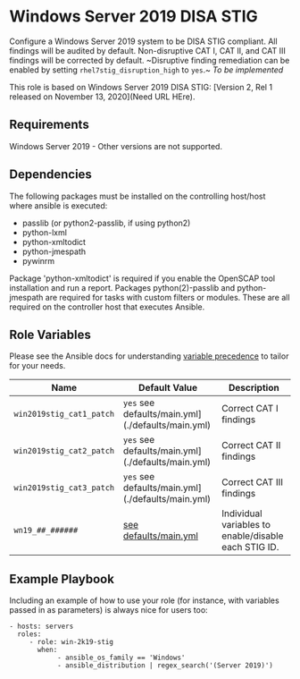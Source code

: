 Windows Server 2019 DISA STIG
=========

Configure a Windows Server 2019 system to be DISA STIG compliant. All findings will be audited by default. Non-disruptive CAT I, CAT II, and CAT III findings will be corrected by default. ~Disruptive finding remediation can be enabled by setting `rhel7stig_disruption_high` to `yes`.~ _To be implemented_

This role is based on Windows Server 2019 DISA STIG: [Version 2, Rel 1 released on November 13, 2020](Need URL HEre).

Requirements
------------

Windows Server 2019 - Other versions are not supported.

Dependencies
------------

The following packages must be installed on the controlling host/host where ansible is executed:

- passlib (or python2-passlib, if using python2)
- python-lxml
- python-xmltodict
- python-jmespath
- pywinrm

Package 'python-xmltodict' is required if you enable the OpenSCAP tool installation and run a report. Packages python(2)-passlib and python-jmespath are required for tasks with custom filters or modules. These are all required on the controller host that executes Ansible.

Role Variables
--------------

Please see the Ansible docs for understanding [variable precedence](https://docs.ansible.com/ansible/latest/user_guide/playbooks_variables.html#variable-precedence-where-should-i-put-a-variable) to tailor for your needs. 

| Name                     | Default Value       | Description                   |
|--------------------------|-----------------------------------------------------|----------------------|
| `win2019stig_cat1_patch` | `yes` see defaults/main.yml](./defaults/main.yml)   | Correct CAT I findings        |
| `win2019stig_cat2_patch` | `yes`  see defaults/main.yml](./defaults/main.yml)  | Correct CAT II findings       |
| `win2019stig_cat3_patch` | `yes`  see defaults/main.yml](./defaults/main.yml)  | Correct CAT III findings      |
| `wn19_##_######`         | [see defaults/main.yml](./defaults/main.yml)        | Individual variables to enable/disable each STIG ID. |

Example Playbook
----------------

Including an example of how to use your role (for instance, with variables passed in as parameters) is always nice for users too:

    - hosts: servers
      roles:
         - role: win-2k19-stig
           when:
                - ansible_os_family == 'Windows'
                - ansible_distribution | regex_search('(Server 2019)')
